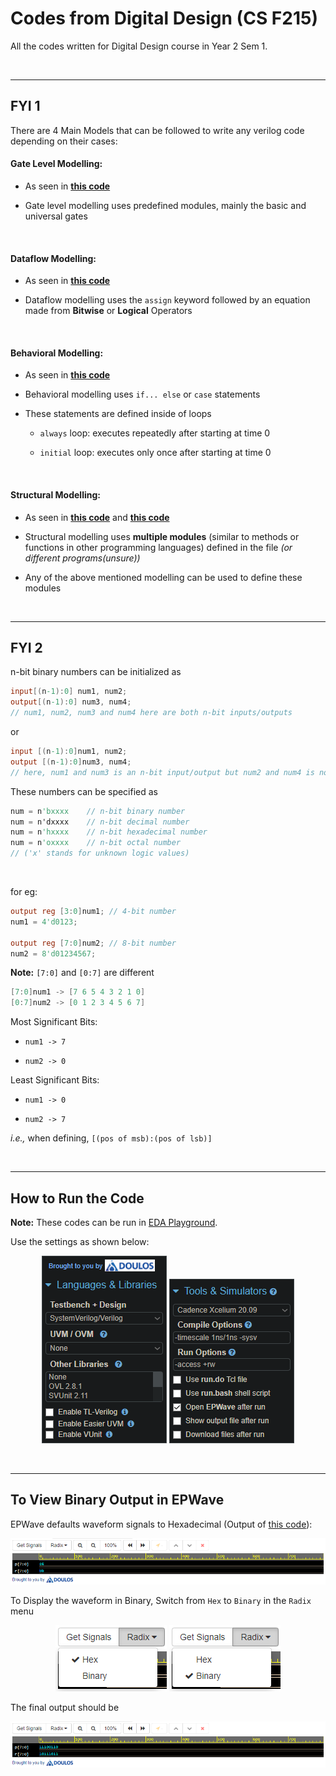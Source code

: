 # Codes from Digital Design (CS F215)

All the codes written for Digital Design course in Year 2 Sem 1.

<br>

---

## FYI 1

There are 4 Main Models that can be followed to write any verilog code depending on their cases:

#### Gate Level Modelling:

- As seen in [**this code**](./Year%202/Digital%20Design/Experiment%20Runs/Expt03/R1_Ckt_GateModelling.sv)

- Gate level modelling uses predefined modules, mainly the basic and universal gates

<br>

#### Dataflow Modelling:

- As seen in [**this code**](./Year%202/Digital%20Design/Assignment%20Programs/Expt03/Q02_Eqn_Ckt_Dataflow.sv)

- Dataflow modelling uses the `assign` keyword followed by an equation made from **Bitwise** or **Logical** Operators

<br>

#### Behavioral Modelling:

- As seen in [**this code**](./Year%202/Digital%20Design/Assignment%20Programs/Expt04/Q03_Full_Subtarctor_Behavior.sv)

- Behavioral modelling uses `if... else` or `case` statements

- These statements are defined inside of loops
  
  - `always` loop: executes repeatedly after starting at time 0
  
  - `initial` loop: executes only once after starting at time 0

<br>

#### Structural Modelling:

- As seen in [**this code**](./Year%202/Digital%20Design/Self%20Evaluation%20Programs/Expt04/SE05_FullSubber_Struct.sv) and [**this code**](.Year%202/Digital%20Design/Experiment%20Runs/Expt04/R3_parallel_adder)

- Structural modelling uses **multiple modules** (similar to methods or functions in other programming languages) defined in the file *(or different programs(unsure))*

- Any of the above mentioned modelling can be used to define these modules

<br>

---

## FYI 2

n-bit binary numbers can be initialized as

```verilog
input[(n-1):0] num1, num2;
output[(n-1):0] num3, num4;
// num1, num2, num3 and num4 here are both n-bit inputs/outputs
```

or

```verilog
input [(n-1):0]num1, num2;
output [(n-1):0]num3, num4;
// here, num1 and num3 is an n-bit input/output but num2 and num4 is not
```

These numbers can be specified as

```verilog
num = n'bxxxx    // n-bit binary number
num = n'dxxxx    // n-bit decimal number
num = n'hxxxx    // n-bit hexadecimal number
num = n'oxxxx    // n-bit octal number
// ('x' stands for unknown logic values)
```

<br>

for eg:

```verilog
output reg [3:0]num1; // 4-bit number
num1 = 4'd0123;

output reg [7:0]num2; // 8-bit number
num2 = 8'd01234567;
```

**Note:** `[7:0]` and `[0:7]` are different

```verilog
[7:0]num1 -> [7 6 5 4 3 2 1 0]
[0:7]num2 -> [0 1 2 3 4 5 6 7]
```

Most Significant Bits: 

- `num1 -> 7` 

- `num2 -> 0`

Least Significant Bits:

- `num1 -> 0`

- `num2 -> 7`

*i.e.,* when defining, `[(pos of msb):(pos of lsb)]`

<br>

---

## How to Run the Code

**Note:** These codes can be run in [EDA Playground](https://edaplayground.com).

Use the settings as shown below:

<p align="center">

<img src="/Year%202/Digital%20Design/.assets/langnlibspart1.png" alt="Language settings" title="Language settings" data-align="center">

<img src="/Year%202/Digital%20Design/.assets/toolsnsimspart2.png" title="Tools & Simulators settings" alt="Tools & Simulators settings" data-align="center">

</p>

<br>

---

## To View Binary Output in EPWave

EPWave defaults waveform signals to Hexadecimal (Output of [this code](Year%202/Digital%20Design/Lab%20Codes%20%5BSelf%20Eval%20Progs%5D/Expt04/SE09_GrayCodetoBinary.sv)):

<p align="center">

<img src="/Year%202/Digital%20Design/.assets/EPWave_Hex_op.png" alt="EPWave Hex Output" title="EPWave Hex Output" data-align="center">

</p>

To Display the waveform in Binary, Switch from `Hex` to `Binary` in the `Radix` menu

<p align="center">

<img src="/Year%202/Digital%20Design/.assets/EPWave_Hex_Radix.png" alt="EPWave Hex Radix" title="EPWave Hex Radix" data-align="center">

<img src="/Year%202/Digital%20Design/.assets/EPWave_Binary_Radix.png" alt="EPWave Binary Radix" title="EPWave Binary Radix" data-align="center">

</p>

The final output should be

<p align="center">

<img src="/Year%202/Digital%20Design/.assets/EPWave_Binary_op.png" alt="EPWave Binary Output" title="EPWave Binary Output" data-align="center">

</p>

